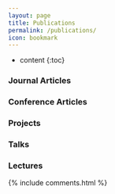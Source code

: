 ```yaml
---
layout: page
title: Publications
permalink: /publications/
icon: bookmark
---
```


* content
{:toc}

### Journal Articles

### Conference Articles

### Projects

### Talks

### Lectures


{% include comments.html %}
